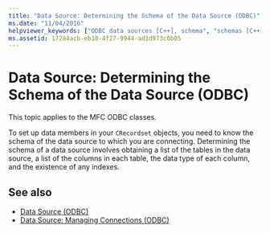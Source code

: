 ```yaml
---
title: "Data Source: Determining the Schema of the Data Source (ODBC)"
ms.date: "11/04/2016"
helpviewer_keywords: ["ODBC data sources [C++], schema", "schemas [C++], data sources", "data sources [C++], determining schema"]
ms.assetid: 17284acb-eb10-4f27-9944-ad1d973c0b05
---
```

# Data Source: Determining the Schema of the Data Source (ODBC)

This topic applies to the MFC ODBC classes.

To set up data members in your `CRecordset` objects, you need to know the schema of the data source to which you are connecting. Determining the schema of a data source involves obtaining a list of the tables in the data source, a list of the columns in each table, the data type of each column, and the existence of any indexes.

## See also

- [Data Source (ODBC)](../../data/odbc/data-source-odbc.md)
- [Data Source: Managing Connections (ODBC)](../../data/odbc/data-source-managing-connections-odbc.md)
